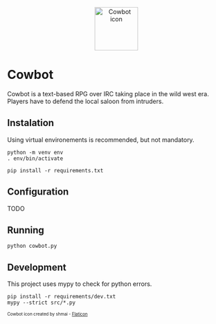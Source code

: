 <div align="center">
  <img alt="Cowbot icon" src="https://github.com/bemug/cowbot/assets/5015627/6c55b1d9-b2eb-464f-861a-4ef1461e8e02" width="100" />
</div>

# Cowbot
Cowbot is a text-based RPG over IRC taking place in the wild west era. Players have to defend the local saloon from intruders.

## Instalation
Using virtual environements is recommended, but not mandatory.
```
python -m venv env
. env/bin/activate
```
```
pip install -r requirements.txt
```

## Configuration
TODO

## Running
```
python cowbot.py
```

## Development
This project uses mypy to check for python errors.
```
pip install -r requirements/dev.txt
mypy --strict src/*.py
```

<sub><sup>Cowbot icon created by shmai - <a href="https://www.flaticon.com/authors/shmai" title="shmai on Flaticon">Flaticon</a></sub></sup>
